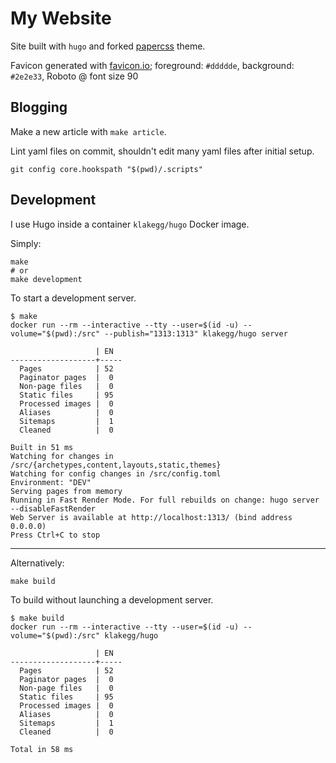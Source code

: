 # My Website

Site built with `hugo` and forked [papercss](https://themes.gohugo.io/theme/papercss-hugo-theme/) theme.

Favicon generated with [favicon.io](https://favicon.io/favicon-generator/); foreground: `#ddddde`, background: `#2e2e33`, Roboto @ font size 90

## Blogging

Make a new article with `make article`.

Lint yaml files on commit, shouldn't edit many yaml files after initial setup.

```shell
git config core.hookspath "$(pwd)/.scripts"
```


## Development

I use Hugo inside a container `klakegg/hugo` Docker image.

Simply:

```
make
# or
make development
```

To start a development server.

```
$ make
docker run --rm --interactive --tty --user=$(id -u) --volume="$(pwd):/src" --publish="1313:1313" klakegg/hugo server

                   | EN  
-------------------+-----
  Pages            | 52  
  Paginator pages  |  0  
  Non-page files   |  0  
  Static files     | 95  
  Processed images |  0  
  Aliases          |  0  
  Sitemaps         |  1  
  Cleaned          |  0  

Built in 51 ms
Watching for changes in /src/{archetypes,content,layouts,static,themes}
Watching for config changes in /src/config.toml
Environment: "DEV"
Serving pages from memory
Running in Fast Render Mode. For full rebuilds on change: hugo server --disableFastRender
Web Server is available at http://localhost:1313/ (bind address 0.0.0.0)
Press Ctrl+C to stop
```
---

Alternatively:

```
make build
```

To build without launching a development server.

```
$ make build
docker run --rm --interactive --tty --user=$(id -u) --volume="$(pwd):/src" klakegg/hugo

                   | EN  
-------------------+-----
  Pages            | 52  
  Paginator pages  |  0  
  Non-page files   |  0  
  Static files     | 95  
  Processed images |  0  
  Aliases          |  0  
  Sitemaps         |  1  
  Cleaned          |  0  

Total in 58 ms
```
